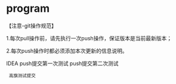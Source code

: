 # program
【注意-git操作规范】

1.每次pull操作前，请先执行一次push操作，保证版本是当前最新版本；

2.每次push操作时都必须添加本次更新的信息说明。

IDEA push提交第一次测试
     push提交第二次测试
     
     高旗测试提交